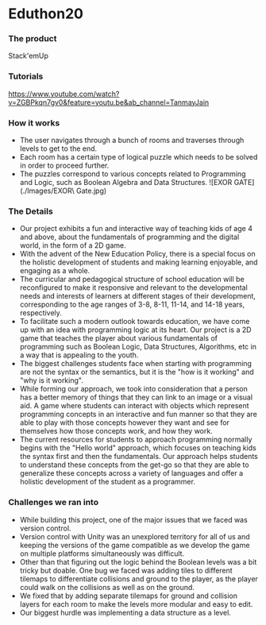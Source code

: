 # Eduthon20

### The product
Stack'emUp
### Tutorials
https://www.youtube.com/watch?v=ZGBPkqn7gv0&feature=youtu.be&ab_channel=TanmayJain

### How it works
- The user navigates through a bunch of rooms and traverses through levels to get to the end.
- Each room has a certain type of logical puzzle which needs to be solved in order to proceed further.
- The puzzles correspond to various concepts related to Programming and Logic, such as Boolean Algebra and Data Structures.
![EXOR GATE](./Images/EXOR\ Gate.jpg)
### The Details
- Our project exhibits a fun and interactive way of teaching kids of age 4 and above, about the fundamentals of programming and the digital world, in the form of a 2D game. 
- With the advent of the New Education Policy,  there is a special focus on the holistic development of students and making learning enjoyable, and engaging as a whole.
- The curricular and pedagogical structure of school education will be reconfigured to make it responsive and relevant to the developmental needs and interests of learners at different stages of their development, corresponding to the age ranges of 3-8, 8-11, 11-14, and 14-18 years, respectively. 
- To facilitate such a modern outlook towards education, we have come up with an idea with programming logic at its heart. Our project is a 2D game that teaches the player about various fundamentals of programming such as Boolean Logic, Data Structures, Algorithms, etc in a way that is appealing to the youth.  
- The biggest challenges students face when starting with programming are not the syntax or the semantics, but it is the "how is it working" and "why is it working".
- While forming our approach, we took into consideration that a person has a better memory of things that they can link to an image or a visual aid. A game where students can interact with objects which represent programming concepts in an interactive and fun manner so that they are able to play with those concepts however they want and see for themselves how those concepts work, and how they work. 
- The current resources for students to approach programming normally begins with the "Hello world" approach, which focuses on teaching kids the syntax first and then the fundamentals. Our approach helps students to understand these concepts from the get-go so that they are able to generalize these concepts across a variety of languages and offer a holistic development of the student as a programmer.
 
 
 
### Challenges we ran into
- While building this project, one of the major issues that we faced was version control. 
- Version control with Unity was an unexplored territory for all of us and keeping the versions of the game compatible as we develop the game on multiple platforms simultaneously was difficult. 
- Other than that figuring out the logic behind the Boolean levels was a bit tricky but doable. One bug we faced was adding tiles to different tilemaps to differentiate collisions and ground to the player, as the player could walk on the collisions as well as on the ground. 
- We fixed that by adding separate tilemaps for ground and collision layers for each room to make the levels more modular and easy to edit. 
- Our biggest hurdle was implementing a data structure as a level. 


